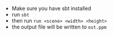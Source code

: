 - Make sure you have sbt installed
- run `sbt`
- then run `run <scene> <width> <height>`
- the output file will be written to `out.ppm`
